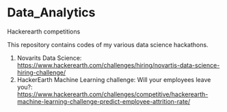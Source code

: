 # Data_Analytics
Hackerearth competitions

This repository contains codes of my various data science hackathons.
1) Novarits Data Science: https://www.hackerearth.com/challenges/hiring/novartis-data-science-hiring-challenge/
2) HackerEarth Machine Learning challenge: Will your employees leave you?: 
  https://www.hackerearth.com/challenges/competitive/hackerearth-machine-learning-challenge-predict-employee-attrition-rate/
